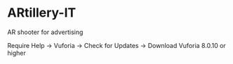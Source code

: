 # ARtillery-IT
AR shooter for advertising

Require Help -> Vuforia -> Check for Updates -> Download Vuforia 8.0.10 or higher 
